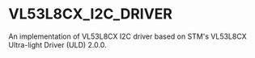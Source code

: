 # VL53L8CX_I2C_DRIVER
An implementation of VL53L8CX I2C driver based on STM's VL53L8CX Ultra-light Driver (ULD) 2.0.0.
